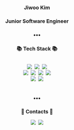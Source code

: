 <h3 align="center">Jiwoo Kim</h3>

<h3 align="center">Junior Software Engineer</h3>

<h3 align="center">•••</h3>

<h3 align="center">📚 Tech Stack 📚</h3>

<br>

<div align=center>
	<a><img src="https://img.shields.io/badge/Java-003796?style=round-square&logo=Java&logoColor=white"/></a>&nbsp;
	<a><img src="https://img.shields.io/badge/Python-00599C?style=round-square&logo=Python&logoColor=white"/></a>&nbsp;
	<a><img src="https://img.shields.io/badge/C-A8B9CC?style=round-square&logo=C&logoColor=white"/></a>
	<br>
	<a><img src="https://img.shields.io/badge/Spring%20Boot-6db33f?style=round-square&logo=Spring&logoColor=white"/></a>&nbsp;
	<a><img src="https://img.shields.io/badge/Hibernate-59666C?style=round-square&logo=Hibernate&logoColor=white"/></a>&nbsp;
	<a><img src="https://img.shields.io/badge/Android-3ddc84?style=round-square&logo=Android&logoColor=white"/></a>&nbsp;
	<a><img src="https://img.shields.io/badge/MySQL-4479a1?style=round-square&logo=MySQL&logoColor=white"/></a>
	<br>
	<a><img src="https://img.shields.io/badge/AWS-232F3E?style=round-square&logo=Amazon-AWS&logoColor=white"/></a>&nbsp;
	<a><img src="https://img.shields.io/badge/Git-F05032?style=round-square&logo=Git&logoColor=white"/></a>
</div>
 
<br>

<h3 align="center">•••</h3>

<h3 align="center">💎 Contacts 💎</h3>

<div align=center>
	<a href="mailto:jiwoo.kim.dev@gmail.com"><img src="https://img.shields.io/badge/Gmail-d14836?style=round-square&logo=Gmail&logoColor=white&link=mailto:jiwoo.kim.dev@gmail.com"/></a>&nbsp;
	<a href="https://velog.io/@jwkim"><img src="https://img.shields.io/badge/Tech%20Blog-11B48A?style=round-square&logo=Vimeo&logoColor=white&link=https://velog.io/@jwkim"/></a>	
</div>
